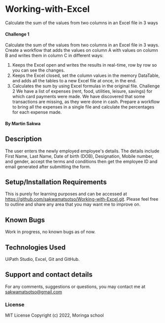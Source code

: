 # Working-with-Excel
Calculate the sum of the values from two columns in an Excel file in 3 ways
#### Challenge 1
Calculate the sum of the values from two columns in an Excel file in 3 ways. Create a workflow that adds the values on column A with values on column B and writes them in column C in different ways:
1.	Keeps the Excel open and writes the results in real-time, row by row so you can see the changes.
2.	Keeps the Excel closed, set the column values in the memory DataTable, and adds all the tables to a new Excel file at once, in the end.
3.	Calculates the sum by using Excel formulas in the original file.
Challenge 2
We have a list of expenses (rent, food, utilities, leisure, savings) for which card payments were made. We have discovered that some transactions are missing, as they were done in cash. Prepare a workflow to bring all the expenses in a single file and calculate the percentages for each expense made.
#### By **Martin Sakwa**
## Description
 The user enters the newly employed employee's details. The details include First Name, Last Name, Date of birth (DOB), Designation, Mobile number, and gender, accept the terms and conditions then get the employee ID and email generated after submitting the form.
## Setup/Installation Requirements
This is purely for learning purposes and can be accessed at https://github.com/sakwamatsotso/Working-with-Excel.git. Please feel free to outline and share any area that you may want me to improve on.
## Known Bugs
Work in progress, no known bugs as of now.
## Technologies Used
UiPath Studio, Excel, Git and GitHub.
## Support and contact details
For any comments, suggestions or questions, you may contact me at sakwamatsotso@gmail.com
### License
MIT License
Copyright (c) 2022, Moringa school
